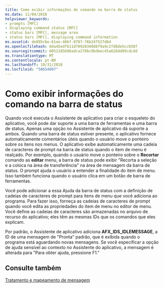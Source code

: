 ```yaml
---
title: Como exibir informações do comando na barra de status
ms.date: 11/04/2016
helpviewer_keywords:
- prompts [MFC]
- displaying command status [MFC]
- status bars [MFC], message area
- status bars [MFC], displaying command information
ms.assetid: de895cbe-61ee-46bf-9787-76b247527d6d
ms.openlocfilehash: 6da45edf611d70920340d8f9a9c2fd8de5cc0307
ms.sourcegitcommit: 6052185696adca270bc9bdbec45a626dd89cdcdd
ms.translationtype: MT
ms.contentlocale: pt-BR
ms.lasthandoff: 10/31/2018
ms.locfileid: "50654097"
---
```

# <a name="how-to-display-command-information-in-the-status-bar"></a>Como exibir informações do comando na barra de status

Quando você executa o Assistente de aplicativo para criar o esqueleto do aplicativo, você pode dar suporte a uma barra de ferramentas e uma barra de status. Apenas uma opção no Assistente de aplicativo dá suporte a ambos. Quando uma barra de status estiver presente, o aplicativo fornece automaticamente comentários úteis quando o usuário move o ponteiro sobre os itens nos menus. O aplicativo exibe automaticamente uma cadeia de caracteres de prompt na barra de status quando o item de menu é realçado. Por exemplo, quando o usuário move o ponteiro sobre o **Recortar** comando as **editar** menu, a barra de status pode exibir "Recorta a seleção e a coloca na área de transferência" na área de mensagem da barra de status. O prompt ajuda o usuário a entender a finalidade do item de menu. Isso também funciona quando o usuário clica em um botão de barra de ferramentas.

Você pode adicionar a essa Ajuda da barra de status com a definição de cadeias de caracteres de prompt para itens de menu que você adiciona ao programa. Para fazer isso, forneça as cadeias de caracteres de prompt quando você edita as propriedades do item de menu no editor de menu. Você define as cadeias de caracteres são armazenadas no arquivo de recurso do aplicativo; eles têm as mesmas IDs que os comandos que eles explicam.

Por padrão, o Assistente de aplicativo adiciona **AFX_IDS_IDLEMESSAGE**, a ID de uma mensagem de "Pronta" padrão, que é exibida quando o programa está aguardando novas mensagens. Se você especificar a opção de ajuda sensível ao contexto no Assistente do aplicativo, a mensagem é alterada para "Para obter ajuda, pressione F1."

## <a name="see-also"></a>Consulte também

[Tratamento e mapeamento de mensagem](../mfc/message-handling-and-mapping.md)

